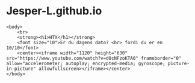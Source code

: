 # Jesper-L.github.io

<html>
	<head>
		<title>Bananer</title>
	</head>
	
	<body>
		<br>
		<strong><h1>HTX</h1></strong>
		<font size="10">Er du dagens dato? <br> fordi du er en 10/10</font>
		<center><iframe width="1120" height="630" src="https://www.youtube.com/watch?v=d0cNFzoKTA0" frameborder="0" allow="accelerometer; autoplay; encrypted-media; gyroscope; picture-in-picture" allowfullscreen></iframe></center>
	</body>
</html>
